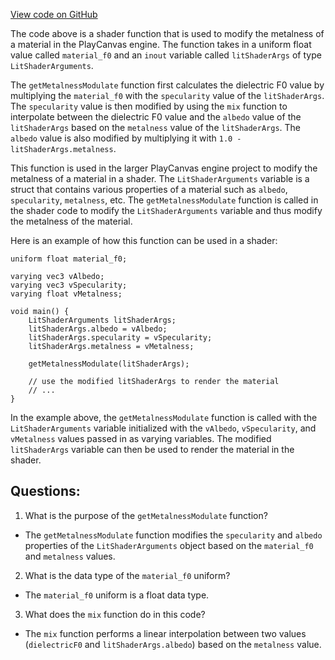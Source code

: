 [View code on GitHub](https://github.com/playcanvas/engine/src/scene/shader-lib/chunks/lit/frag/metalnessModulate.js)

The code above is a shader function that is used to modify the metalness of a material in the PlayCanvas engine. The function takes in a uniform float value called `material_f0` and an `inout` variable called `litShaderArgs` of type `LitShaderArguments`. 

The `getMetalnessModulate` function first calculates the dielectric F0 value by multiplying the `material_f0` with the `specularity` value of the `litShaderArgs`. The `specularity` value is then modified by using the `mix` function to interpolate between the dielectric F0 value and the `albedo` value of the `litShaderArgs` based on the `metalness` value of the `litShaderArgs`. The `albedo` value is also modified by multiplying it with `1.0 - litShaderArgs.metalness`.

This function is used in the larger PlayCanvas engine project to modify the metalness of a material in a shader. The `LitShaderArguments` variable is a struct that contains various properties of a material such as `albedo`, `specularity`, `metalness`, etc. The `getMetalnessModulate` function is called in the shader code to modify the `LitShaderArguments` variable and thus modify the metalness of the material.

Here is an example of how this function can be used in a shader:

```
uniform float material_f0;

varying vec3 vAlbedo;
varying vec3 vSpecularity;
varying float vMetalness;

void main() {
    LitShaderArguments litShaderArgs;
    litShaderArgs.albedo = vAlbedo;
    litShaderArgs.specularity = vSpecularity;
    litShaderArgs.metalness = vMetalness;

    getMetalnessModulate(litShaderArgs);

    // use the modified litShaderArgs to render the material
    // ...
}
```

In the example above, the `getMetalnessModulate` function is called with the `LitShaderArguments` variable initialized with the `vAlbedo`, `vSpecularity`, and `vMetalness` values passed in as varying variables. The modified `litShaderArgs` variable can then be used to render the material in the shader.
## Questions: 
 1. What is the purpose of the `getMetalnessModulate` function?
- The `getMetalnessModulate` function modifies the `specularity` and `albedo` properties of the `LitShaderArguments` object based on the `material_f0` and `metalness` values.

2. What is the data type of the `material_f0` uniform?
- The `material_f0` uniform is a float data type.

3. What does the `mix` function do in this code?
- The `mix` function performs a linear interpolation between two values (`dielectricF0` and `litShaderArgs.albedo`) based on the `metalness` value.